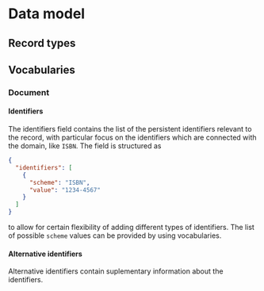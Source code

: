 # Data model

## Record types

## Vocabularies

### Document

#### Identifiers

The identifiers field contains the list of the persistent identifiers relevant to the record, with particular focus on the identifiers which are connected with the domain, like `ISBN`.
The field is structured as

```json
{
  "identifiers": [
    {
      "scheme": "ISBN",
      "value": "1234-4567"
    }
  ]
}
```

to allow for certain flexibility of adding different types of identifiers. The list of possible `scheme` values can be provided by using vocabularies.


#### Alternative identifiers

Alternative identifiers contain suplementary information about the identifiers.
